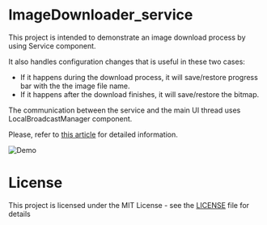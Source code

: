 # ImageDownloader_service

This project is intended to demonstrate an image download process by using Service component. 

It also handles configuration changes that is useful in these two cases:
  - If it happens during the download process, it will save/restore progress bar with the the image file name.
  - If it happens after the download finishes, it will save/restore the bitmap.
  
The communication between the service and the main UI thread uses LocalBroadcastManager component.  

Please, refer to [this article](http://androidahead.com/2017/02/11/using-threads-in-android-and-communicating-them-with-the-ui-thread/) for detailed information.

![Demo](https://cloud.githubusercontent.com/assets/4574670/22719699/e08b1264-ed8d-11e6-997f-443b3d88ef20.gif)

# License

This project is licensed under the MIT License - see the [LICENSE](LICENSE) file for details
